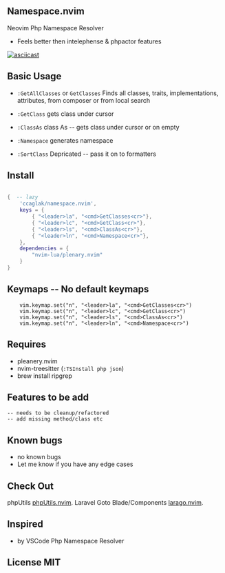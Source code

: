 ## Namespace.nvim

Neovim Php Namespace Resolver

- Feels better then intelephense & phpactor features

[![asciicast](https://asciinema.org/a/558130.svg)](https://asciinema.org/a/558130)

## Basic Usage

-   `:GetAllClasses` or `GetClasses` Finds all classes, traits, implementations, attributes, from composer or from local search
-   `:GetClass` gets class under cursor
-   `:ClassAs` class As -- gets class under cursor or on empty
-   `:Namespace` generates namespace

-   `:SortClass` Depricated -- pass it on to formatters

## Install

```lua

{  -- lazy
    'ccaglak/namespace.nvim',
    keys = {
        { "<leader>la", "<cmd>GetClasses<cr>"},
        { "<leader>lc", "<cmd>GetClass<cr>"},
        { "<leader>ls", "<cmd>ClassAs<cr>"},
        { "<leader>ln", "<cmd>Namespace<cr>"},
    },
    dependencies = {
        "nvim-lua/plenary.nvim"
    }
}

```

## Keymaps -- No default keymaps

```vim
    vim.keymap.set("n", "<leader>la", "<cmd>GetClasses<cr>")
    vim.keymap.set("n", "<leader>lc", "<cmd>GetClass<cr>")
    vim.keymap.set("n", "<leader>ls", "<cmd>ClassAs<cr>")
    vim.keymap.set("n", "<leader>ln", "<cmd>Namespace<cr>")
```

## Requires

-   pleanery.nvim
-   nvim-treesitter (`:TSInstall php json`)
-   brew install ripgrep

## Features to be add
    -- needs to be cleanup/refactored
    -- add missing method/class etc

## Known bugs
-   no known bugs
-   Let me know if you have any edge cases

## Check Out

phpUtils [phpUtils.nvim](https://github.com/ccaglak/phpUtils.nvim).
Laravel Goto Blade/Components [larago.nvim](https://github.com/ccaglak/larago.nvim).


## Inspired

-   by VSCode Php Namespace Resolver

## License MIT
